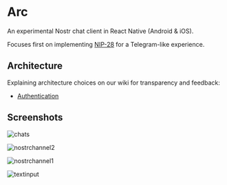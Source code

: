 # Arc

An experimental Nostr chat client in React Native (Android & iOS).

Focuses first on implementing [NIP-28](https://github.com/nostr-protocol/nips/blob/master/28.md) for a Telegram-like experience.

## Architecture

Explaining architecture choices on our wiki for transparency and feedback:

- [Authentication](https://github.com/ArcadeLabsInc/arc/wiki/Authentication)

## Screenshots

![chats](https://user-images.githubusercontent.com/14167547/209855695-e8597eb9-7850-4904-9e92-1d9f42424a4a.png)

![nostrchannel2](https://user-images.githubusercontent.com/14167547/209855373-369cd926-6f92-468f-b2cd-ae9652529a91.png)

![nostrchannel1](https://user-images.githubusercontent.com/14167547/209855320-bcdc2faa-9468-4ccb-958f-b9363deac610.png)

![textinput](https://user-images.githubusercontent.com/14167547/209863990-54c869d7-9f2a-4db2-87fc-adc1f9156546.png)
